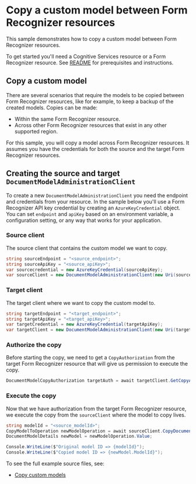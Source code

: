# Copy a custom model between Form Recognizer resources

This sample demonstrates how to copy a custom model between Form Recognizer resources.

To get started you'll need a Cognitive Services resource or a Form Recognizer resource.  See [README][README] for prerequisites and instructions.

## Copy a custom model
There are several scenarios that require the models to be copied between Form Recognizer resources, like for example, to keep a backup of the created models.
Copies can be made:
- Within the same Form Recognizer resource.
- Across other Form Recognizer resources that exist in any other supported region.

For this sample, you will copy a model across Form Recognizer resources. It assumes you have the credentials for both the source and the target Form Recognizer resources.

## Creating the source and target `DocumentModelAdministrationClient`

To create a new `DocumentModelAdministrationClient` you need the endpoint and credentials from your resource. In the sample below you'll use a Form Recognizer API key credential by creating an `AzureKeyCredential` object.
You can set `endpoint` and `apiKey` based on an environment variable, a configuration setting, or any way that works for your application.

### Source client
The source client that contains the custom model we want to copy.

```C# Snippet:FormRecognizerSampleCreateCopySourceClient
string sourceEndpoint = "<source_endpoint>";
string sourceApiKey = "<source_apiKey>";
var sourcecredential = new AzureKeyCredential(sourceApiKey);
var sourceClient = new DocumentModelAdministrationClient(new Uri(sourceEndpoint), new AzureKeyCredential(sourceApiKey));
```

### Target client
The target client where we want to copy the custom model to.

```C# Snippet:FormRecognizerSampleCreateCopyTargetClient
string targetEndpoint = "<target_endpoint>";
string targetApiKey = "<target_apiKey>";
var targetCredential = new AzureKeyCredential(targetApiKey);
var targetClient = new DocumentModelAdministrationClient(new Uri(targetEndpoint), new AzureKeyCredential(targetApiKey));
```

### Authorize the copy
Before starting the copy, we need to get a `CopyAuthorization` from the target Form Recognizer resource that will give us permission to execute the copy.
```C# Snippet:FormRecognizerSampleGetCopyAuthorization
DocumentModelCopyAuthorization targetAuth = await targetClient.GetCopyAuthorizationAsync();
```

### Execute the copy
Now that we have authorization from the target Form Recognizer resource, we execute the copy from the `sourceClient` where the model to copy lives.

```C# Snippet:FormRecognizerSampleCreateCopyModel
string modelId = "<source_modelId>";
CopyModelToOperation newModelOperation = await sourceClient.CopyDocumentModelToAsync(WaitUntil.Completed, modelId, targetAuth);
DocumentModelDetails newModel = newModelOperation.Value;

Console.WriteLine($"Original model ID => {modelId}");
Console.WriteLine($"Copied model ID => {newModel.ModelId}");
```

To see the full example source files, see:
* [Copy custom models](https://github.com/Azure/azure-sdk-for-net/blob/main/sdk/formrecognizer/Azure.AI.FormRecognizer/tests/samples/Sample_CopyModelToAsync.cs)

[README]: https://github.com/Azure/azure-sdk-for-net/tree/main/sdk/formrecognizer/Azure.AI.FormRecognizer#getting-started